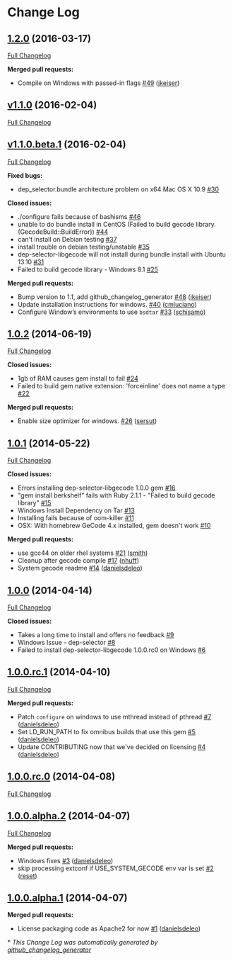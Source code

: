 # Change Log

<!-- latest_release -->
<!-- latest_release -->

<!-- release_rollup -->
<!-- release_rollup -->

<!-- latest_stable_release -->
## [1.2.0](https://github.com/chef/dep-selector-libgecode/tree/1.2.0) (2016-03-17)
[Full Changelog](https://github.com/chef/dep-selector-libgecode/compare/v1.1.0...1.2.0)

**Merged pull requests:**

- Compile on Windows with passed-in flags [\#49](https://github.com/chef/dep-selector-libgecode/pull/49) ([jkeiser](https://github.com/jkeiser))
<!-- latest_stable_release -->

## [v1.1.0](https://github.com/chef/dep-selector-libgecode/tree/v1.1.0) (2016-02-04)
[Full Changelog](https://github.com/chef/dep-selector-libgecode/compare/v1.1.0.beta.1...v1.1.0)

## [v1.1.0.beta.1](https://github.com/chef/dep-selector-libgecode/tree/v1.1.0.beta.1) (2016-02-04)
[Full Changelog](https://github.com/chef/dep-selector-libgecode/compare/1.0.2...v1.1.0.beta.1)

**Fixed bugs:**

- dep\_selector.bundle architecture problem on x64 Mac OS X 10.9 [\#30](https://github.com/chef/dep-selector-libgecode/issues/30)

**Closed issues:**

- ./configure fails because of bashisms [\#46](https://github.com/chef/dep-selector-libgecode/issues/46)
- unable to do bundle install in CentOS \(Failed to build gecode library. \(GecodeBuild::BuildError\)\) [\#44](https://github.com/chef/dep-selector-libgecode/issues/44)
- can't install on Debian testing [\#37](https://github.com/chef/dep-selector-libgecode/issues/37)
- install trouble on debian testing/unstable [\#35](https://github.com/chef/dep-selector-libgecode/issues/35)
- dep-selector-libgecode will not install during bundle install with Ubuntu 13.10 [\#31](https://github.com/chef/dep-selector-libgecode/issues/31)
- Failed to build gecode library - Windows 8.1 [\#25](https://github.com/chef/dep-selector-libgecode/issues/25)

**Merged pull requests:**

- Bump version to 1.1, add github\_changelog\_generator [\#48](https://github.com/chef/dep-selector-libgecode/pull/48) ([jkeiser](https://github.com/jkeiser))
- Update installation instructions for windows. [\#40](https://github.com/chef/dep-selector-libgecode/pull/40) ([cmluciano](https://github.com/cmluciano))
- Configure Window’s environments to use `bsdtar` [\#33](https://github.com/chef/dep-selector-libgecode/pull/33) ([schisamo](https://github.com/schisamo))

## [1.0.2](https://github.com/chef/dep-selector-libgecode/tree/1.0.2) (2014-06-19)
[Full Changelog](https://github.com/chef/dep-selector-libgecode/compare/1.0.1...1.0.2)

**Closed issues:**

- 1gb of RAM causes gem install to fail [\#24](https://github.com/chef/dep-selector-libgecode/issues/24)
- Failed to build gem native extension: 'forceinline' does not name a type [\#22](https://github.com/chef/dep-selector-libgecode/issues/22)

**Merged pull requests:**

- Enable size optimizer for windows. [\#26](https://github.com/chef/dep-selector-libgecode/pull/26) ([sersut](https://github.com/sersut))

## [1.0.1](https://github.com/chef/dep-selector-libgecode/tree/1.0.1) (2014-05-22)
[Full Changelog](https://github.com/chef/dep-selector-libgecode/compare/1.0.0...1.0.1)

**Closed issues:**

- Errors installing dep-selector-libgecode 1.0.0 gem [\#16](https://github.com/chef/dep-selector-libgecode/issues/16)
- "gem install berkshelf" fails with Ruby 2.1.1 - "Failed to build gecode library" [\#15](https://github.com/chef/dep-selector-libgecode/issues/15)
- Windows Install Dependency on Tar [\#13](https://github.com/chef/dep-selector-libgecode/issues/13)
- Installing fails because of oom-killer [\#11](https://github.com/chef/dep-selector-libgecode/issues/11)
- OSX: With homebrew GeCode 4.x installed, gem doesn't work [\#10](https://github.com/chef/dep-selector-libgecode/issues/10)

**Merged pull requests:**

- use gcc44 on older rhel systems [\#21](https://github.com/chef/dep-selector-libgecode/pull/21) ([smith](https://github.com/smith))
- Cleanup after gecode compile [\#17](https://github.com/chef/dep-selector-libgecode/pull/17) ([nhuff](https://github.com/nhuff))
- System gecode readme [\#14](https://github.com/chef/dep-selector-libgecode/pull/14) ([danielsdeleo](https://github.com/danielsdeleo))

## [1.0.0](https://github.com/chef/dep-selector-libgecode/tree/1.0.0) (2014-04-14)
[Full Changelog](https://github.com/chef/dep-selector-libgecode/compare/1.0.0.rc.1...1.0.0)

**Closed issues:**

- Takes a long time to install and offers no feedback [\#9](https://github.com/chef/dep-selector-libgecode/issues/9)
- Windows Issue - dep-selector [\#8](https://github.com/chef/dep-selector-libgecode/issues/8)
- Failed to install dep-selector-libgecode 1.0.0.rc0 on Windows [\#6](https://github.com/chef/dep-selector-libgecode/issues/6)

## [1.0.0.rc.1](https://github.com/chef/dep-selector-libgecode/tree/1.0.0.rc.1) (2014-04-10)
[Full Changelog](https://github.com/chef/dep-selector-libgecode/compare/1.0.0.rc.0...1.0.0.rc.1)

**Merged pull requests:**

- Patch `configure` on windows to use mthread instead of pthread [\#7](https://github.com/chef/dep-selector-libgecode/pull/7) ([danielsdeleo](https://github.com/danielsdeleo))
- Set LD\_RUN\_PATH to fix omnibus builds that use this gem [\#5](https://github.com/chef/dep-selector-libgecode/pull/5) ([danielsdeleo](https://github.com/danielsdeleo))
- Update CONTRIBUTING now that we've decided on licensing [\#4](https://github.com/chef/dep-selector-libgecode/pull/4) ([danielsdeleo](https://github.com/danielsdeleo))

## [1.0.0.rc.0](https://github.com/chef/dep-selector-libgecode/tree/1.0.0.rc.0) (2014-04-08)
[Full Changelog](https://github.com/chef/dep-selector-libgecode/compare/1.0.0.alpha.2...1.0.0.rc.0)

## [1.0.0.alpha.2](https://github.com/chef/dep-selector-libgecode/tree/1.0.0.alpha.2) (2014-04-07)
[Full Changelog](https://github.com/chef/dep-selector-libgecode/compare/1.0.0.alpha.1...1.0.0.alpha.2)

**Merged pull requests:**

- Windows fixes [\#3](https://github.com/chef/dep-selector-libgecode/pull/3) ([danielsdeleo](https://github.com/danielsdeleo))
- skip processing extconf if USE\_SYSTEM\_GECODE env var is set [\#2](https://github.com/chef/dep-selector-libgecode/pull/2) ([reset](https://github.com/reset))

## [1.0.0.alpha.1](https://github.com/chef/dep-selector-libgecode/tree/1.0.0.alpha.1) (2014-04-07)
**Merged pull requests:**

- License packaging code as Apache2 for now [\#1](https://github.com/chef/dep-selector-libgecode/pull/1) ([danielsdeleo](https://github.com/danielsdeleo))



\* *This Change Log was automatically generated by [github_changelog_generator](https://github.com/skywinder/Github-Changelog-Generator)*